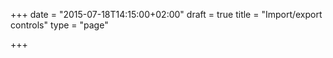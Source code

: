 +++
date = "2015-07-18T14:15:00+02:00"
draft = true
title = "Import/export controls"
type = "page"

+++
